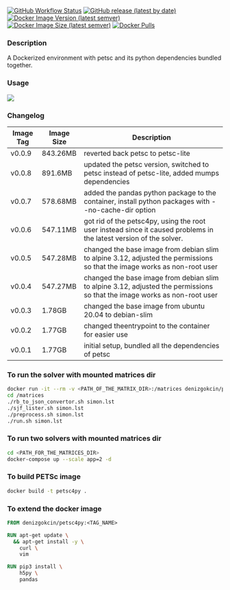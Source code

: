 [![GitHub Workflow Status](https://img.shields.io/github/workflow/status/dgokcin/petsc4py/ci?&logo=github-actions)](https://github.com/dgokcin/petsc4py/actions)
[![GitHub release (latest by date)](https://img.shields.io/github/v/release/dgokcin/petsc4py?logo=github)](https://github.com/dgokcin/petsc4py/releases)
[![Docker Image Version (latest semver)](https://img.shields.io/docker/v/denizgokcin/petsc4py?logo=docker&sort=semver)](https://hub.docker.com/repository/docker/denizgokcin/petsc4py/tags?page=1&ordering=last_updated)
[![Docker Image Size (latest semver)](https://img.shields.io/docker/image-size/denizgokcin/petsc4py?logo=docker&sort=semver)]()
[![Docker Pulls](https://img.shields.io/docker/pulls/denizgokcin/petsc4py?logo=docker)]()

### Description 
A Dockerized environment with petsc and its python dependencies bundled
together.

### Usage
![](https://github.com/dgokcin/petsc4py/blob/master/doc/usage.gif)
### Changelog

| Image Tag | Image Size | Description                                                                                                                 |
|-----------|------------|-----------------------------------------------------------------------------------------------------------------------------|
| v0.0.9    | 843.26MB      |reverted back petsc to petsc-lite                                                                                          |
| v0.0.8    | 891.6MB      |updated the petsc version, switched to petsc instead of petsc-lite, added mumps dependencies                               |
| v0.0.7    | 578.68MB      |added the pandas python package to the container, install python packages with --no-cache-dir option                      |
| v0.0.6    | 547.11MB      |got rid of the petsc4py, using the root user instead since it caused problems in the latest version of the solver.        |
| v0.0.5    | 547.28MB      |changed the base image from debian slim to alpine 3.12, adjusted the permissions so that the image works as non-root user |
| v0.0.4    | 547.27MB      |changed the base image from debian slim to alpine 3.12, adjusted the permissions so that the image works as non-root user |
| v0.0.3    | 1.78GB     |changed the base image from ubuntu 20.04 to debian-slim                                                                      |
| v0.0.2    | 1.77GB     |changed theentrypoint to the container for easier use                                                                        |
| v0.0.1    | 1.77GB     |initial setup, bundled  all the  dependencies of  petsc                                                                      |

### To run the solver with mounted matrices dir

```sh
docker run -it --rm -v <PATH_OF_THE_MATRIX_DIR>:/matrices denizgokcin/petsc4py:v0.0.7
cd /matrices
./rb_to_json_convertor.sh simon.lst
./sjf_lister.sh simon.lst
./preprocess.sh simon.lst
./run.sh simon.lst
```

### To run two solvers with mounted matrices dir

```sh
cd <PATH_FOR_THE_MATRICES_DIR>
docker-compose up --scale app=2 -d
```
### To build PETSc image

```sh
docker build -t petsc4py .
```

### To extend the docker image

```dockerfile
FROM denizgokcin/petsc4py:<TAG_NAME>

RUN apt-get update \
  && apt-get install -y \
    curl \
    vim

RUN pip3 install \
    h5py \
    pandas
```
